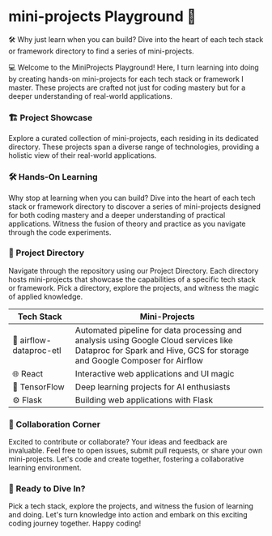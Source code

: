 # mini-projects Playground 🚀

🛠️ Why just learn when you can build? Dive into the heart of each tech stack or framework directory to find a series of mini-projects. 

💻 Welcome to the MiniProjects Playground! Here, I turn learning into doing by creating hands-on mini-projects for each tech stack or framework I master.  These projects are crafted not just for coding mastery but for a deeper understanding of real-world applications.

### 🏗️ Project Showcase

Explore a curated collection of mini-projects, each residing in its dedicated directory. These projects span a diverse range of technologies, providing a holistic view of their real-world applications.

### 🛠️ Hands-On Learning

Why stop at learning when you can build? Dive into the heart of each tech stack or framework directory to discover a series of mini-projects designed for both coding mastery and a deeper understanding of practical applications. Witness the fusion of theory and practice as you navigate through the code experiments.

### 📂 Project Directory

Navigate through the repository using our Project Directory. Each directory hosts mini-projects that showcase the capabilities of a specific tech stack or framework. Pick a directory, explore the projects, and witness the magic of applied knowledge.

| Tech Stack | Mini-Projects |
| --- | --- |
| 🚀 airflow-dataproc-etl |	Automated pipeline for data processing and analysis using Google Cloud services like Dataproc for Spark and Hive, GCS for storage and Google Composer for Airflow |
| 🌐 React	| Interactive web applications and UI magic |
|🤖 TensorFlow|	Deep learning projects for AI enthusiasts|
|⚙️ Flask	|Building web applications with Flask|

### 🤝 Collaboration Corner
Excited to contribute or collaborate? Your ideas and feedback are invaluable. Feel free to open issues, submit pull requests, or share your own mini-projects. Let's code and create together, fostering a collaborative learning environment.

### 🚀 Ready to Dive In?
Pick a tech stack, explore the projects, and witness the fusion of learning and doing. Let's turn knowledge into action and embark on this exciting coding journey together. Happy coding!

